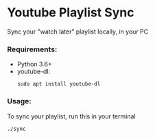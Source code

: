 # Youtube Playlist Sync

Sync your "watch later" playlist locally, in your PC

### Requirements:
 - Python 3.6+
 - youtube-dl:
   ```shell
   sudo apt install youtube-dl
   ```

### Usage:
To sync your playlist, run this in your terminal
```shell
./sync
```
